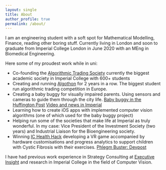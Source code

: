 ```yaml
---
layout: single
title: About
author_profile: true
permalink: /about/
---
```


I am an engineering student with a soft spot for Mathematical Modelling, Finance, reading other boring stuff. Currently living in London and soon to graduate from Imperial College London in June 2020 with an MEng in Biomedical Engineering. 

Here some of my proudest work while in uni:
* Co-founding the [Algorithmic Trading Society](https://www.algosoc.com) currently the biggest academic society in Imperial College with 600+ students
* Creating and running [Algothon](https://www.algothon.org)  for 2 years in a row. The biggest student run algorithmic trading competition in Europe.
* Creating a baby buggy for visually impaired parents. Using sensors and cameras to guide them through the city life. [Baby buggy in the Huffington Post](https://www.huffingtonpost.co.uk/entry/blind-woman-buggy-sensors_uk_5acf6ca2e4b0ac383d74c561?utm_hp_ref=uk-parents) [Video and news in Imperial](https://www.imperial.ac.uk/news/185888/visually-impaired-inventors-dream-smart-baby-buggy/)
* Learning how to create iOS apps with implemented computer vision algorithms (one of which used for the baby buggy project) 
* Helping run some of the societies that make life at Imperial as truly wonderful. In my case: Vice President of the Investment Society (two years) and Industrial Liaison for the Bioengineering society. 
* Winning [IC Health Hack](https://www.healthhack.org) developing a VR game accompanied by hardware customisations and progress analytics to support children with Cystic Fibrosis with their exercises. [Phlegm Buster: Devpost](https://devpost.com/software/phlegm-buster)

I have had previous work experience in Strategy Consulting at [Executive Insight](https:/www.executiveinsight.ch) and research in Imperial College in the field of Computer Vision. 